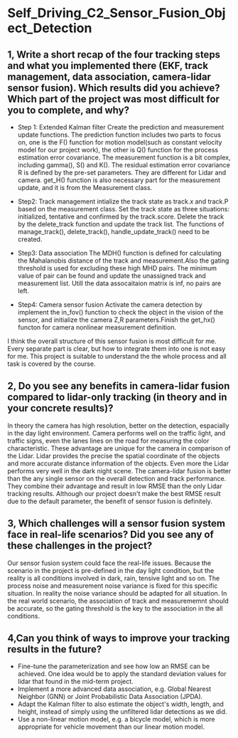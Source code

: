 # Self_Driving_C2_Sensor_Fusion_Object_Detection

## 1, Write a short recap of the four tracking steps and what you implemented there (EKF, track management, data association, camera-lidar sensor fusion). Which results did you achieve? Which part of the project was most difficult for you to complete, and why?
- Step 1: Extended Kalman filter
Create the prediction and measurement update functions. The prediction function includes two parts to focus on, one is the F() function for motion model(such as constant velocity model for our project work), the other is Q() function for the process estimation error covariance.
The measurement function is a bit complex, including gamma(), S() and K(). The residual estimation error covariance R is defined by the pre-set parameters. They are different for Lidar and camera.
get_H() function is also necessary part for the measurement update, and it is from the Measurement class.

- Step2: Track management
intialize the track state as track.x and track.P based on the measurement class. Set the track state as three situations: initialized, tentative and confirmed by the track.score.
Delete the track by the delete_track function and update the track list.
The functions of manage_track(), delete_track(), handle_update_track() need to be created.

- Step3: Data association
The MDH() function is defined for calculating the Mahalanobis distance of the track and measurement.Also the gating threshold is used for excluding these high MHD pairs. The minimum value of pair can be found and update the unassigned track and measurement list. Utill the data assocaitaion matrix is inf, no pairs are left.

- Step4: Camera sensor fusion
Activate the camera detection by implement the in_fov() function to check the object in the vision of the sensor, and initialize the camera Z,R parameters.Finish the get_hx() functon for camera nonlinear measurement definition.

I think the overall structure of this sensor fusion is most difficult for me. Every separate part is clear, but how to integrate them into one is not easy for me. This project is suitable to understand the the whole process and all task is covered by the course.

## 2, Do you see any benefits in camera-lidar fusion compared to lidar-only tracking (in theory and in your concrete results)?
In theory the camera has high resolution, better on the detection, espacially in the day light environment. Camera performs well on the traffic light, and traffic signs, even the lanes lines on the road for measuring the color characteristic. These advantage are unique for the camera in comparison of the Lidar. 
Lidar provides the precise the spatial coordinate of the objects and more accurate distance information of the objects. Even more the Lidar performs very well in the dark night scene.
The camera-lidar fusion is better than the any single sensor on the overall detection and track performance. They combine their advantage and result in low RMSE than the only Lidar tracking results. Although our project doesn't make the best RMSE result due to the default parameter, the benefit of sensor fusion is definitely.

## 3, Which challenges will a sensor fusion system face in real-life scenarios? Did you see any of these challenges in the project?
Our sensor fusion system could face the real-life issues. 
Because the scenario in the project is pre-defined in the day light condition, but the reality is all conditions involved in dark, rain, tensive light and so on. 
The process noise and measurement noise variance is fixed for this specific situation. In reality the noise variance should be adapted for all situation.
In the real world scenario, the association of track and measurememnt should be accurate, so the gating threshold is the key to the association in the all conditions.

## 4,Can you think of ways to improve your tracking results in the future?
- Fine-tune the parameterization and see how low an RMSE can be achieved. One idea would be to apply the standard deviation values for lidar that found in the mid-term project. 
- Implement a more advanced data association, e.g. Global Nearest Neighbor (GNN) or Joint Probabilistic Data Association (JPDA).
- Adapt the Kalman filter to also estimate the object's width, length, and height, instead of simply using the unfiltered lidar detections as we did.
- Use a non-linear motion model, e.g. a bicycle model, which is more appropriate for vehicle movement than our linear motion model.
 
